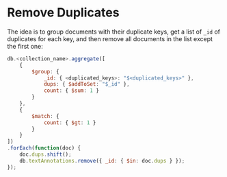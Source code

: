 # Remove Duplicates

The idea is to group documents with their duplicate keys, get a list of `_id` of duplicates for each key, and then remove all documents in the list except the first one:

```javascript
db.<collection_name>.aggregate([
    {
        $group: {
            _id: { <duplicated_keys>: "$<duplicated_keys>" },
            dups: { $addToSet: "$_id" },
            count: { $sum: 1 }
        }
    },
    {
        $match: {
            count: { $gt: 1 }
        }
    }
])
.forEach(function(doc) {
    doc.dups.shift();
    db.textAnnotations.remove({ _id: { $in: doc.dups } });
});
```
